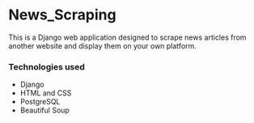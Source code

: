 <h1>News_Scraping</h1>

<p>This is a Django web application designed to scrape news articles from another website and display them on your own platform.
</p>

<h3>Technologies used</h3>
<ul>
  <li>Django</li>
  <li>HTML and CSS</li>
  <li>PostgreSQL</li>
  <li>Beautiful Soup</li>
</ul>
